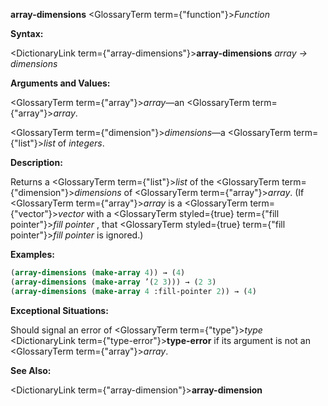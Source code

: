**array-dimensions** <GlossaryTerm  term={"function"}><i>Function</i></GlossaryTerm> 



**Syntax:** 



<DictionaryLink  term={"array-dimensions"}><b>array-dimensions</b></DictionaryLink> *array → dimensions* 



**Arguments and Values:** 



<GlossaryTerm  term={"array"}><i>array</i></GlossaryTerm>—an <GlossaryTerm  term={"array"}><i>array</i></GlossaryTerm>. 



<GlossaryTerm  term={"dimension"}><i>dimensions</i></GlossaryTerm>—a <GlossaryTerm  term={"list"}><i>list</i></GlossaryTerm> of *integers*. 



**Description:** 



Returns a <GlossaryTerm  term={"list"}><i>list</i></GlossaryTerm> of the <GlossaryTerm  term={"dimension"}><i>dimensions</i></GlossaryTerm> of <GlossaryTerm  term={"array"}><i>array</i></GlossaryTerm>. (If <GlossaryTerm  term={"array"}><i>array</i></GlossaryTerm> is a <GlossaryTerm  term={"vector"}><i>vector</i></GlossaryTerm> with a <GlossaryTerm styled={true} term={"fill pointer"}><i>fill pointer</i></GlossaryTerm> , that <GlossaryTerm styled={true} term={"fill pointer"}><i>fill pointer</i></GlossaryTerm> is ignored.) 



**Examples:**
```lisp
(array-dimensions (make-array 4)) → (4) 
(array-dimensions (make-array ’(2 3))) → (2 3) 
(array-dimensions (make-array 4 :fill-pointer 2)) → (4) 
```
**Exceptional Situations:** 



Should signal an error of <GlossaryTerm  term={"type"}><i>type</i></GlossaryTerm> <DictionaryLink  term={"type-error"}><b>type-error</b></DictionaryLink> if its argument is not an <GlossaryTerm  term={"array"}><i>array</i></GlossaryTerm>. 



**See Also:** 



<DictionaryLink  term={"array-dimension"}><b>array-dimension</b></DictionaryLink> 



